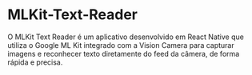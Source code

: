 # MLKit-Text-Reader
O MLKit Text Reader é um aplicativo desenvolvido em React Native que utiliza o Google ML Kit integrado com a Vision Camera para capturar imagens e reconhecer texto diretamente do feed da câmera, de forma rápida e precisa.
